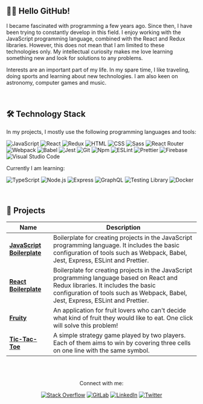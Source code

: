 <!-- ABOUT ME -->
## 👋🏻 Hello GitHub!
I became fascinated with programming a few years ago. Since then, I have been trying to constantly develop in this field. I enjoy working with the JavaScript programming language, combined with the React and Redux libraries. However, this does not mean that I am limited to these technologies only. My intellectual curiosity makes me love learning something new and look for solutions to any problems.

Interests are an important part of my life. In my spare time, I like traveling, doing sports and learning about new technologies. I am also keen on astronomy, computer games and music.

<br/>

<!-- TECHNOLOGY STACK -->
## 🛠️ Technology Stack
In my projects, I mostly use the following programming languages and tools:

![JavaScript](https://img.shields.io/badge/JavaScript-555555?style=flat&logo=javascript&logoColor=F7DF1E)
![React](https://img.shields.io/badge/React-555555?style=flat&logo=react&logoColor=61DAFB)
![Redux](https://img.shields.io/badge/Redux-555555?style=flat&logo=redux&logoColor=916EC9)
![HTML](https://img.shields.io/badge/HTML-555555?style=flat&logo=html5&logoColor=E34F26)
![CSS](https://img.shields.io/badge/CSS-555555?style=flat&logo=css3&logoColor=1572B6)
![Sass](https://img.shields.io/badge/Sass-555555?style=flat&logo=Sass&logoColor=CC6699)
![React Router](https://img.shields.io/badge/React%20Router-555555?logo=react-router&logoColor=CA4245)
![Webpack](https://img.shields.io/badge/Webpack-555555?style=flat&logo=webpack&logoColor=8DD6F9)
![Babel](https://img.shields.io/badge/Babel-555555?style=flat&logo=babel&logoColor=F9DC3E)
![Jest](https://img.shields.io/badge/Jest-555555?style=flat&logo=jest&logoColor=C21325)
![Git](https://img.shields.io/badge/Git-555555?style=flat&logo=git&logoColor=F05032)
![Npm](https://img.shields.io/badge/Npm-555555?style=flat&logo=npm&logoColor=CB3837)
![ESLint](https://img.shields.io/badge/ESLint-555555?style=flat&logo=eslint&logoColor=4B32C3)
![Prettier](https://img.shields.io/badge/Prettier-555555?style=flat&logo=prettier&logoColor=F7B93E)
![Firebase](https://img.shields.io/badge/Firebase-555555?style=flat&logo=firebase&logoColor=FFCA28)
![Visual Studio Code](https://img.shields.io/badge/Visual%20Studio%20Code-555555?style=flat&logo=visual%20studio%20code&logoColor=007ACC)

Currently I am learning:

![TypeScript](https://img.shields.io/badge/TypeScript-555555?style=flat&logo=typescript&logoColor=3178C6)
![Node.js](https://img.shields.io/badge/Node.js-555555?style=flat&logo=node.js&logoColor=339933)
![Express](https://img.shields.io/badge/Express-555555?style=flat&logo=express&logoColor=FFFFFF)
![GraphQL](https://img.shields.io/badge/GraphQL-555555?style=flat&logo=graphql&logoColor=E10098)
![Testing Library](https://img.shields.io/badge/Testing%20Library-555555?style=flat&logo=testinglibrary&logoColor=E33332)
![Docker](https://img.shields.io/badge/Docker-555555?style=flat&logo=docker&logoColor=2496ED)

<br/>

<!-- MY PROJECTS -->
## 💼 Projects
| Name | Description |
| ------------- | ------------- |
| <a href="https://github.com/lszymanski7/boilerplate-js"><b>JavaScript Boilerplate</b></a> | Boilerplate for creating projects in the JavaScript programming language. It includes the basic configuration of tools such as Webpack, Babel, Jest, Express, ESLint and Prettier. |
| <a href="https://github.com/lszymanski7/boilerplate-react"><b>React Boilerplate</b></a> | Boilerplate for creating projects in the JavaScript programming language based on React and Redux libraries. It includes the basic configuration of tools such as Webpack, Babel, Jest, Express, ESLint and Prettier. |
| <a href="https://github.com/lszymanski7/fruity-app"><b>Fruity</b></a> | An application for fruit lovers who can't decide what kind of fruit they would like to eat. One click will solve this problem! |
| <a href="https://github.com/lszymanski7/tic-tac-toe"><b>Tic-Tac-Toe</b></a> | A simple strategy game played by two players. Each of them aims to win by covering three cells on one line with the same symbol. |

<br/>

<!-- LINKS -->
##
<div align="center">
  <p>Connect with me:</p>
  
  [![Stack Overflow](https://img.shields.io/badge/Stack%20Overflow-F58025?style=flat&logo=stackoverflow&logoColor=white)](https://stackoverflow.com/users/18706083)
  [![GitLab](https://img.shields.io/badge/GitLab-555555?style=flat&logo=gitlab)](https://gitlab.com/lszymanski7)
  [![LinkedIn](https://img.shields.io/badge/LinkedIn-0A66C2?style=flat&logo=linkedin)](https://linkedin.com/in/lszymanski7)
  [![Twitter](https://img.shields.io/twitter/follow/lszymanski7_?label=Twitter&style=social)](https://twitter.com/lszymanski7_)

</div>
